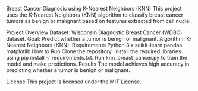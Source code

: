 Breast Cancer Diagnosis using K-Nearest Neighbors (KNN)
This project uses the K-Nearest Neighbors (KNN) algorithm to classify breast cancer tumors as benign or malignant based on features extracted from cell nuclei.

Project Overview
Dataset: Wisconsin Diagnostic Breast Cancer (WDBC) dataset.
Goal: Predict whether a tumor is benign or malignant.
Algorithm: K-Nearest Neighbors (KNN).
Requirements
Python 3.x
scikit-learn
pandas
matplotlib
How to Run
Clone the repository.
Install the required libraries using pip install -r requirements.txt.
Run knn_breast_cancer.py to train the model and make predictions.
Results
The model achieves high accuracy in predicting whether a tumor is benign or malignant.

License
This project is licensed under the MIT License.

